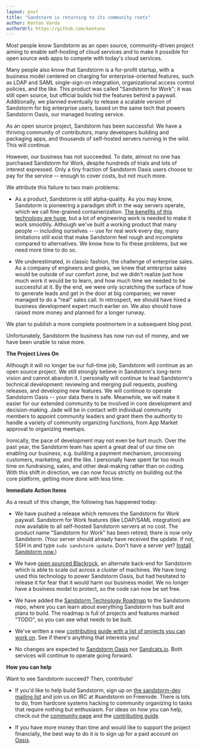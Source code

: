 ```yaml
---
layout: post
title: "Sandstorm is returning to its community roots"
author: Kenton Varda
authorUrl: https://github.com/kentonv
---
```


Most people know Sandstorm as an open source, community-driven project aiming to enable self-hosting of cloud services and to make it possible for open source web apps to compete with today's cloud services.

Many people also know that Sandstorm is a for-profit startup, with a business model centered on charging for enterprise-oriented features, such as LDAP and SAML single-sign-on integration, organizational access control policies, and the like. This product was called "Sandstorm for Work"; it was still open source, but official builds hid the features behind a paywall. Additionally, we planned eventually to release a scalable version of Sandstorm for big enterprise users, based on the same tech that powers Sandstorm Oasis, our managed hosting service.

As an open source project, Sandstorm has been successful: We have a thriving community of contributors, many developers building and packaging apps, and thousands of self-hosted servers running in the wild. This will continue.

However, our business has not succeeded. To date, almost no one has purchased Sandstorm for Work, despite hundreds of trials and lots of interest expressed. Only a tiny fraction of Sandstorm Oasis users choose to pay for the service -- enough to cover costs, but not much more.

We attribute this failure to two main problems:

* As a product, Sandstorm is still alpha-quality. As you may know, Sandstorm is pioneering a paradigm shift in the way servers operate, which we call fine-grained containerization. [The benefits of this technology are huge](https://sandstorm.io/how-it-works), but a lot of engineering work is needed to make it work smoothly. Although we've built a working product that many people -- including ourselves -- use for real work every day, many limitations still exist that make Sandstorm feel rough and incomplete compared to alternatives. We know how to fix these problems, but we need more time to do so.

* We underestimated, in classic fashion, the challenge of enterprise sales. As a company of engineers and geeks, we knew that enterprise sales would be outside of our comfort zone, but we didn't realize just how much work it would be to learn, and how much time we needed to be successful at it. By the end, we were only scratching the surface of how to generate leads and get in the door at big companies; we never managed to do a "real" sales call. In retrospect, we should have hired a business development expert much earlier on. We also should have raised more money and planned for a longer runway.

We plan to publish a more complete postmortem in a subsequent blog post.

Unfortunately, Sandstorm the business has now run out of money, and we have been unable to raise more.

**The Project Lives On**

Although it will no longer be our full-time job, Sandstorm will continue as an open source project. We still strongly believe in Sandstorm's long-term vision and cannot abandon it. I personally will continue to lead Sandstorm's technical development: reviewing and merging pull requests, pushing releases, and developing new features. We will continue to operate Sandstorm Oasis -- your data there is safe. Meanwhile, we will make it easier for our extended community to be involved in core development and decision-making. Jade will be in contact with individual community members to appoint community leaders and grant them the authority to handle a variety of community organizing functions, from App Market approval to organizing meetups.

Ironically, the pace of development may not even be hurt much. Over the past year, the Sandstorm team has spent a great deal of our time on enabling our business, e.g. building a payment mechanism, processing customers, marketing, and the like. I personally have spent far too much time on fundraising, sales, and other deal-making rather than on coding. With this shift in direction, we can now focus strictly on building out the core platform, getting more done with less time.

**Immediate Action Items**

As a result of this change, the following has happened today:

* We have pushed a release which removes the Sandstorm for Work paywall. Sandstorm for Work features (like LDAP/SAML integration) are now available to all self-hosted Sandstorm servers at no cost. The product name "Sandstorm for Work" has been retired; there is now only Sandstorm. (Your server should already have received the update. If not, SSH in and type `sudo sandstorm update`. Don't have a server yet? [Install Sandstorm now.](https://sandstorm.io/install))

* We have [open sourced Blackrock](https://github.com/sandstorm-io/blackrock), an alternate back-end for Sandstorm which is able to scale out across a cluster of machines. We have long used this technology to power Sandstorm Oasis, but had hesitated to release it for fear that it would harm our business model. We no longer have a business model to protect, so the code can now be set free.

* We have added the [Sandstorm Technology Roadmap](https://github.com/sandstorm-io/sandstorm/tree/master/roadmap) to the Sandstorm repo, where you can learn about everything Sandstorm has built and plans to build. The roadmap is full of projects and features marked "TODO", so you can see what needs to be built.

* We've written a new [contributing guide with a list of projects you can work on](https://github.com/sandstorm-io/sandstorm/blob/master/CONTRIBUTING.md). See if there's anything that interests you!

* No changes are expected to [Sandstorm Oasis](https://oasis.sandstorm.io) nor [Sandcats.io](https://docs.sandstorm.io/en/latest/administering/sandcats/). Both services will continue to operate going forward.

**How you can help**

Want to see Sandstorm succeed? Then, contribute!

* If you'd like to help build Sandstorm, sign up on [the sandstorm-dev mailing list](https://groups.io/g/sandstorm-dev-group) and join us on IRC at #sandstorm on Freenode. There is lots to do, from hardcore systems hacking to community organizing to tasks that require nothing but enthusiasm. For ideas on how you can help, check out the [community page](/community) and the [contributing guide](https://github.com/sandstorm-io/sandstorm/blob/master/CONTRIBUTING.md).

* If you have more money than time and would like to support the project financially, the best way to do it is to sign up for a paid account on [Oasis](https://oasis.sandstorm.io).

